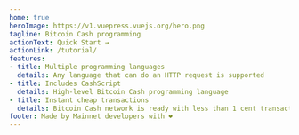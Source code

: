 ```yaml
---
home: true
heroImage: https://v1.vuepress.vuejs.org/hero.png
tagline: Bitcoin Cash programming
actionText: Quick Start →
actionLink: /tutorial/
features:
- title: Multiple programming languages
  details: Any language that can do an HTTP request is supported
- title: Includes CashScript
  details: High-level Bitcoin Cash programming language
- title: Instant cheap transactions
  details: Bitcoin Cash network is ready with less than 1 cent transaction fees
footer: Made by Mainnet developers with ❤️
---
```

